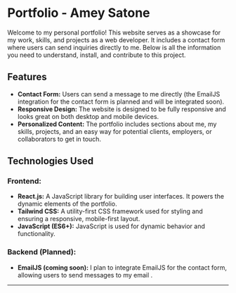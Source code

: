 # Portfolio - Amey Satone

Welcome to my personal portfolio! This website serves as a showcase for my work, skills, and projects as a web developer. It includes a contact form where users can send inquiries directly to me. Below is all the information you need to understand, install, and contribute to this project.

## Features

- **Contact Form:** Users can send a message to me directly (the EmailJS integration for the contact form is planned and will be integrated soon).
- **Responsive Design:** The website is designed to be fully responsive and looks great on both desktop and mobile devices.
- **Personalized Content:** The portfolio includes sections about me, my skills, projects, and an easy way for potential clients, employers, or collaborators to get in touch.

## Technologies Used

### Frontend:
- **React.js:** A JavaScript library for building user interfaces. It powers the dynamic elements of the portfolio.
- **Tailwind CSS:** A utility-first CSS framework used for styling and ensuring a responsive, mobile-first layout.
- **JavaScript (ES6+):** JavaScript is used for dynamic behavior and functionality.

### Backend (Planned):
- **EmailJS (coming soon):** I plan to integrate EmailJS for the contact form, allowing users to send messages to my email .

---

